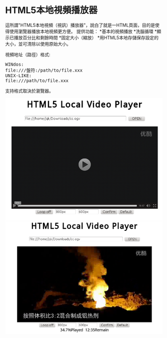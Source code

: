HTML5本地視頻播放器
===

這所謂"HTML5本地視頻（視訊）播放器"，說白了就是一HTML頁面，目的是使得使用瀏覽器播放本地視頻更方便。
提供功能：
*基本的視頻播放
*洗腦循環
*顯示已播放百分比和剩餘時間
*固定大小（縮放）
*用HTML5本地存儲保存設定的大小，並可清除以使用原始大小。

視頻地址（路徑）格式:
<pre>
WINdos:
file:///盤符:/path/to/file.xxx
UNIX-LIKE:
file:///path/to/file.xxx
</pre>

支持格式取決於瀏覽器。


<img src="pic.png" />
<img src="pic2.png" />
